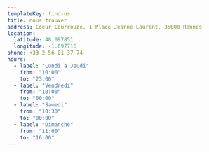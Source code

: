 ```yaml
---
templateKey: find-us
title: nous trouver
address: Coeur Courrouze, 1 Place Jeanne Laurent, 35000 Rennes
location:
  latitude: 48.097851
  longitude: -1.697716
phone: +33 2 56 01 37 74
hours:
  - label: "Lundi à Jeudi"
    from: "10:00"
    to: "23:00"
  - label: "Vendredi"
    from: "10:00"
    to: "00:00"
  - label: "Samedi"
    from: "10:30"
    to: "00:00"
  - label: "Dimanche"
    from: "11:00"
    to: "16:00"
---
```

